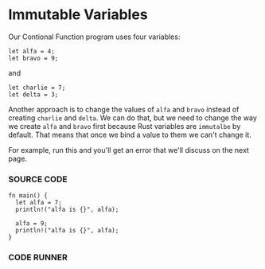 # Immutable Variables

Our Contional Function program uses four variables:

```rust, noplayground
let alfa = 4;
let bravo = 9;
```

and

```rust, noplayground
let charlie = 7;
let delta = 3;
```

Another approach is to change the values
of `alfa` and `bravo` instead of creating `charlie` and
`delta`. We can do that, but we need to change
the way we create `alfa` and `bravo` first because
Rust variables are `immutalbe` by default. That means
that once we bind a value to them we can't change it.

For example, run this and you'll get an error that
we'll discuss on the next page.

### SOURCE CODE

```rust, noplayground, EXAMPLE1
fn main() {
  let alfa = 7;
  println!("alfa is {}", alfa);

  alfa = 9;
  println!("alfa is {}", alfa);
}
```

### CODE RUNNER

```rust, editable, CODE1

```
